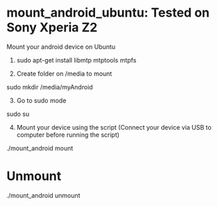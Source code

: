 mount_android_ubuntu: Tested on Sony Xperia Z2
====================

Mount your android device on Ubuntu

1) sudo apt-get install libmtp mtptools mtpfs

2) Create folder on /media to mount

sudo mkdir /media/myAndroid

3) Go to sudo mode 

sudo su

4) Mount your device using the script (Connect your device via USB to computer before running the script)

./mount_android mount

Unmount
=======

./mount_android unmount
